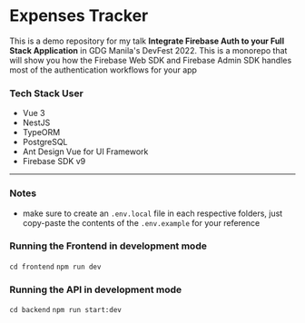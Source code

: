 # Expenses Tracker
This is a demo repository for my talk **Integrate Firebase Auth to your Full Stack Application** in GDG Manila's DevFest 2022. This is a monorepo that will show you how the Firebase Web SDK and Firebase Admin SDK handles most of the authentication workflows for your app

### Tech Stack User
- Vue 3
- NestJS
- TypeORM
- PostgreSQL
- Ant Design Vue for UI Framework
- Firebase SDK v9

___

### Notes
* make sure to create an `.env.local` file in each respective folders, just copy-paste the contents of the `.env.example` for your reference

### Running the Frontend in development mode
`cd frontend`
`npm run dev`

### Running the API in development mode
`cd backend`
`npm run start:dev`

